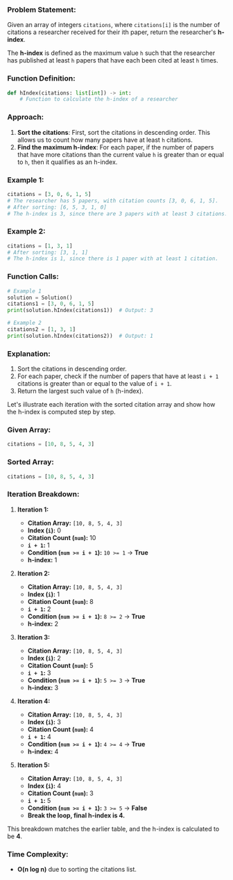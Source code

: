 ### Problem Statement:
Given an array of integers `citations`, where `citations[i]` is the number of citations a researcher received for their ith paper, return the researcher's **h-index**. 

The **h-index** is defined as the maximum value `h` such that the researcher has published at least `h` papers that have each been cited at least `h` times.

### Function Definition:
```python
def hIndex(citations: list[int]) -> int:
    # Function to calculate the h-index of a researcher
```

### Approach:
1. **Sort the citations**: First, sort the citations in descending order. This allows us to count how many papers have at least `h` citations.
2. **Find the maximum h-index**: For each paper, if the number of papers that have more citations than the current value `h` is greater than or equal to `h`, then it qualifies as an h-index.

### Example 1:
```python
citations = [3, 0, 6, 1, 5]
# The researcher has 5 papers, with citation counts [3, 0, 6, 1, 5].
# After sorting: [6, 5, 3, 1, 0]
# The h-index is 3, since there are 3 papers with at least 3 citations.
```

### Example 2:
```python
citations = [1, 3, 1]
# After sorting: [3, 1, 1]
# The h-index is 1, since there is 1 paper with at least 1 citation.
```

### Function Calls:
```python
# Example 1
solution = Solution()
citations1 = [3, 0, 6, 1, 5]
print(solution.hIndex(citations1))  # Output: 3

# Example 2
citations2 = [1, 3, 1]
print(solution.hIndex(citations2))  # Output: 1
```

### Explanation:
1. Sort the citations in descending order.
2. For each paper, check if the number of papers that have at least `i + 1` citations is greater than or equal to the value of `i + 1`.
3. Return the largest such value of `h` (h-index).


Let's illustrate each iteration with the sorted citation array and show how the h-index is computed step by step.

### **Given Array:**
```python
citations = [10, 8, 5, 4, 3]
```

### **Sorted Array:**
```python
citations = [10, 8, 5, 4, 3]
```

### **Iteration Breakdown:**

1. **Iteration 1:**
   - **Citation Array:** `[10, 8, 5, 4, 3]`
   - **Index (`i`):** 0
   - **Citation Count (`num`):** 10
   - **`i + 1`:** 1
   - **Condition (`num >= i + 1`):** `10 >= 1` → **True**
   - **h-index:** 1
   
2. **Iteration 2:**
   - **Citation Array:** `[10, 8, 5, 4, 3]`
   - **Index (`i`):** 1
   - **Citation Count (`num`):** 8
   - **`i + 1`:** 2
   - **Condition (`num >= i + 1`):** `8 >= 2` → **True**
   - **h-index:** 2

3. **Iteration 3:**
   - **Citation Array:** `[10, 8, 5, 4, 3]`
   - **Index (`i`):** 2
   - **Citation Count (`num`):** 5
   - **`i + 1`:** 3
   - **Condition (`num >= i + 1`):** `5 >= 3` → **True**
   - **h-index:** 3

4. **Iteration 4:**
   - **Citation Array:** `[10, 8, 5, 4, 3]`
   - **Index (`i`):** 3
   - **Citation Count (`num`):** 4
   - **`i + 1`:** 4
   - **Condition (`num >= i + 1`):** `4 >= 4` → **True**
   - **h-index:** 4

5. **Iteration 5:**
   - **Citation Array:** `[10, 8, 5, 4, 3]`
   - **Index (`i`):** 4
   - **Citation Count (`num`):** 3
   - **`i + 1`:** 5
   - **Condition (`num >= i + 1`):** `3 >= 5` → **False**
   - **Break the loop, final h-index is 4.**

This breakdown matches the earlier table, and the h-index is calculated to be **4**.

### Time Complexity:
- **O(n log n)** due to sorting the citations list.
